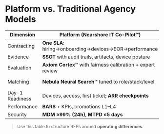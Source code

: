 # Platform vs. Traditional Agency Models

| Dimension | Platform (Nearshore IT Co-Pilot™) | Traditional Agency |
|---|---|---|
| Contracting | **One SLA**: hiring→onboarding→devices→EOR→performance | Fragmented agreements |
| Evidence | **SSOT** with audit trails, artifacts, device posture | Emails/spreadsheets |
| Evaluation | **Axiom Cortex™** with fairness calibration + expert review | Ad hoc panels; bias unmanaged |
| Matching | **Nebula Neural Search™** tuned to role/stack/level | Recruiter-keyword search |
| Day-1 Readiness | Devices, access, first ticket; **ARR checkpoints** | Often out-of-band |
| Performance | **BARS** + KPIs, promotions L1–L4 | Manager preference |
| Security | **MDM ≥99% (24h)**, **MTPD ≤5 days** | Best effort |

> Use this table to structure RFPs around **operating differences**.
